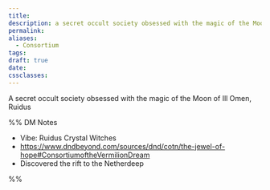 ```yaml
---
title: 
description: a secret occult society obsessed with the magic of the Moon of Ill Omen, Ruidus
permalink: 
aliases:
  - Consortium
tags: 
draft: true
date: 
cssclasses:
---
```

A secret occult society obsessed with the magic of the Moon of Ill Omen, Ruidus

%% DM Notes
- Vibe: Ruidus Crystal Witches
- https://www.dndbeyond.com/sources/dnd/cotn/the-jewel-of-hope#ConsortiumoftheVermilionDream
- Discovered the rift to the Netherdeep


%%